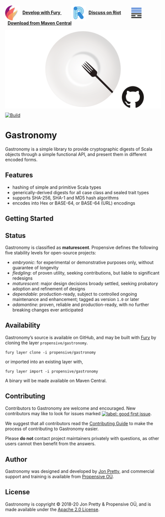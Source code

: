 <a href="https://furore.dev/propensive/gastronomy"><img src="/doc/images/furore.png" style="vertical-align:middle" valign="middle"></a>&nbsp;&nbsp;<a href="https://furore.dev/propensive/gastronomy">__Develop with Fury__ </a>&nbsp;&nbsp;&nbsp;&nbsp;&nbsp;&nbsp;&nbsp;&nbsp;<a href="https://riot.im/app/#/room/#propensive.gastronomy:matrix.org"><img src="/doc/images/riotim.png" style="vertical-arign:middle" valign="middle"></a>&nbsp;&nbsp;<a href="https://riot.im/app/#/room/#propensive.gastronomy:matrix.org">__Discuss on Riot__</a>&nbsp;&nbsp;&nbsp;&nbsp;&nbsp;&nbsp;&nbsp;&nbsp;<a href="https://search.maven.org/search?q=g:com.propensive%20AND%20a:gastronomy_2.12"><img src="/doc/images/mavencentral.png" style="vertical-arign:middle" valign="middle"></a>&nbsp;&nbsp;<a href="https://search.maven.org/search?q=g:com.propensive%20AND%20a:gastronomy_2.12">__Download from Maven Central__</a>

<img src="/doc/images/github.png" valign="middle">

[![Build](https://github.com/propensive/gastronomy/workflows/Build/badge.svg)](https://github.com/propensive/gastronomy/actions)

# Gastronomy

Gastronomy is a simple library to provide cryptographic digests of Scala objects through a simple functional API, and present them in different encoded forms.

## Features

- hashing of simple and primitive Scala types
- generically-derived digests for all case class and sealed trait types
- supports SHA-256, SHA-1 and MD5 hash algorithms
- encodes into Hex or BASE-64, or BASE-64 (URL) encodings


## Getting Started




## Status

Gastronomy is classified as __maturescent__. Propensive defines the following five stability levels for open-source projects:

- _embryonic_: for experimental or demonstrative purposes only, without guarantee of longevity
- _fledgling_: of proven utility, seeking contributions, but liable to significant redesigns
- _maturescent_: major design decisions broady settled, seeking probatory adoption and refinement of designs
- _dependable_: production-ready, subject to controlled ongoing maintenance and enhancement; tagged as version `1.0` or later
- _adamantine_: proven, reliable and production-ready, with no further breaking changes ever anticipated

## Availability

Gastronomy&rsquo;s source is available on GitHub, and may be built with [Fury](https://github.com/propensive/fury) by
cloning the layer `propensive/gastronomy`.
```
fury layer clone -i propensive/gastronomy
```
or imported into an existing layer with,
```
fury layer import -i propensive/gastronomy
```
A binary will be made available on Maven Central.

## Contributing

Contributors to Gastronomy are welcome and encouraged. New contributors may like to look for issues marked
<a href="https://github.com/propensive/gastronomy/labels/good%20first%20issue"><img alt="label: good first issue"
src="https://img.shields.io/badge/-good%20first%20issue-67b6d0.svg" valign="middle"></a>.

We suggest that all contributors read the [Contributing Guide](/contributing.md) to make the process of
contributing to Gastronomy easier.

Please __do not__ contact project maintainers privately with questions, as other users cannot then benefit from
the answers.

## Author

Gastronomy was designed and developed by [Jon Pretty](https://twitter.com/propensive), and commercial support and
training is available from [Propensive O&Uuml;](https://propensive.com/).



## License

Gastronomy is copyright &copy; 2018-20 Jon Pretty & Propensive O&Uuml;, and is made available under the
[Apache 2.0 License](/license.md).
